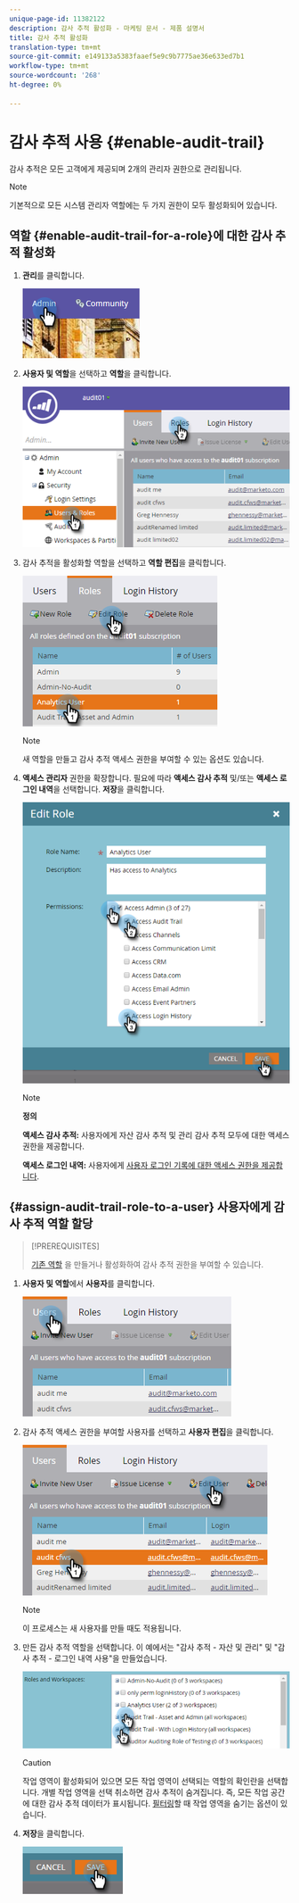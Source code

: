 ```yaml
---
unique-page-id: 11382122
description: 감사 추적 활성화 - 마케팅 문서 - 제품 설명서
title: 감사 추적 활성화
translation-type: tm+mt
source-git-commit: e149133a5383faaef5e9c9b7775ae36e633ed7b1
workflow-type: tm+mt
source-wordcount: '268'
ht-degree: 0%

---
```



# 감사 추적 사용 {#enable-audit-trail}

감사 추적은 모든 고객에게 제공되며 2개의 관리자 권한으로 관리됩니다.

>[!NOTE]
>
>기본적으로 모든 시스템 관리자 역할에는 두 가지 권한이 모두 활성화되어 있습니다.

## 역할 {#enable-audit-trail-for-a-role}에 대한 감사 추적 활성화

1. **관리**&#x200B;를 클릭합니다.

   ![](assets/one-2.png)

1. **사용자 및 역할**&#x200B;을 선택하고 **역할**&#x200B;을 클릭합니다.

   ![](assets/two-2.png)

1. 감사 추적을 활성화할 역할을 선택하고 **역할 편집**&#x200B;을 클릭합니다.

   ![](assets/three-1.png)

   >[!NOTE]
   >
   >새 역할을 만들고 감사 추적 액세스 권한을 부여할 수 있는 옵션도 있습니다.

1. **액세스 관리자** 권한을 확장합니다. 필요에 따라 **액세스 감사 추적** 및/또는 **액세스 로그인 내역**&#x200B;을 선택합니다. **저장**&#x200B;을 클릭합니다.

   ![](assets/four-1.png)

   >[!NOTE]
   >
   >**정의**
   >
   >
   >**액세스 감사 추적:** 사용자에게 자산 감사 추적 및 관리 감사 추적 모두에 대한 액세스 권한을 제공합니다.
   >
   >
   >**액세스 로그인 내역:** 사용자에게  [사용자 로그인 기록에 대한 액세스 권한을 제공합니다](user-login-history.md).

## {#assign-audit-trail-role-to-a-user} 사용자에게 감사 추적 역할 할당

>[!PREREQUISITES]
>
>[기존 역할](http://docs.marketo.com/display/DOCS/Create,+Delete,+Edit+and+Change+a+User+Role#Create,Delete,EditandChangeaUserRole-CreateaRole) 을  [](#Enable) 만들거나 활성화하여 감사 추적 권한을 부여할 수 있습니다.

1. **사용자 및 역할**&#x200B;에서 **사용자**&#x200B;를 클릭합니다.

   ![](assets/five-1.png)

1. 감사 추적 액세스 권한을 부여할 사용자를 선택하고 **사용자 편집**&#x200B;을 클릭합니다.

   ![](assets/six-1.png)

   >[!NOTE]
   >
   >이 프로세스는 새 사용자를 만들 때도 적용됩니다.

1. 만든 감사 추적 역할을 선택합니다. 이 예에서는 &quot;감사 추적 - 자산 및 관리&quot; 및 &quot;감사 추적 - 로그인 내역 사용&quot;을 만들었습니다.

   ![](assets/seven-1.png)

   >[!CAUTION]
   >
   >작업 영역이 활성화되어 있으면 모든 작업 영역이 선택되는 역할의 확인란을 선택합니다. 개별 작업 영역을 선택 취소하면 감사 추적이 숨겨집니다. 즉, 모든 작업 공간에 대한 감사 추적 데이터가 표시됩니다. [필터링](http://docs.marketo.com/display/DOCS/Filtering+in+Audit+Trail)할 때 작업 영역을 숨기는 옵션이 있습니다.

1. **저장**&#x200B;을 클릭합니다.

   ![](assets/eight-1.png)

